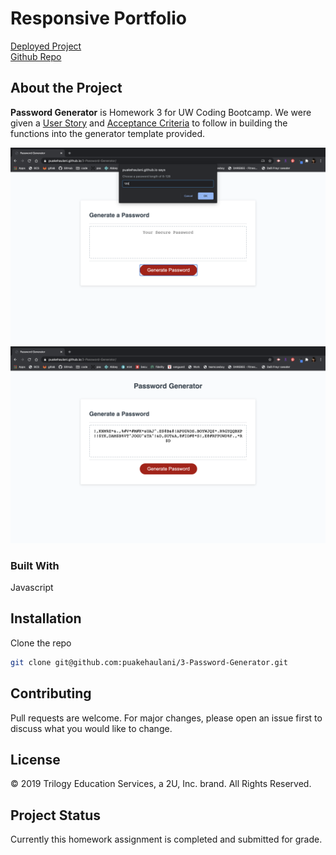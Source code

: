# Responsive Portfolio

[Deployed Project](https://puakehaulani.github.io/3-Password-Generator/)  
[Github Repo](https://github.com/puakehaulani/3-Password-Generator)

## About the Project

**Password Generator** is Homework 3 for UW Coding Bootcamp. We were given a [User Story](https://uwa.bootcampcontent.com/UWA-Bootcamp/uw-sea-fsf-pt-08-2020-u-c/tree/master/class-content/03-JavaScript/02-Homework#user-story) and [Acceptance Criteria](https://uwa.bootcampcontent.com/UWA-Bootcamp/uw-sea-fsf-pt-08-2020-u-c/tree/master/class-content/03-JavaScript/02-Homework#acceptance-criteria) to follow in building the functions into the generator template provided.

![PasswordPromptsScreen](assets/passwordprompt.png)  
![GeneratedPasswordScreen](assets/generatdpassword.png)

### Built With

Javascript

## Installation

Clone the repo

```bash
git clone git@github.com:puakehaulani/3-Password-Generator.git
```

## Contributing

Pull requests are welcome. For major changes, please open an issue first to discuss what you would like to change.

## License

© 2019 Trilogy Education Services, a 2U, Inc. brand.
All Rights Reserved.

## Project Status

Currently this homework assignment is completed and submitted for grade.
